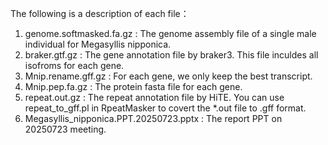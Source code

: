 The following is a description of each file：
  1. genome.softmasked.fa.gz : The genome assembly file of a single male individual for Megasyllis nipponica.
  2. braker.gtf.gz : The gene annotation file by braker3. This file inculdes all isofroms for each gene.
  3. Mnip.rename.gff.gz : For each gene, we only keep the best transcript.
  4. Mnip.pep.fa.gz : The protein fasta file for each gene.
  5. repeat.out.gz : The repeat annotation file by HiTE. You can use repeat_to_gff.pl in RpeatMasker to covert the *.out file to .gff format.
  6. Megasyllis_nipponica.PPT.20250723.pptx : The report PPT on 20250723 meeting.
